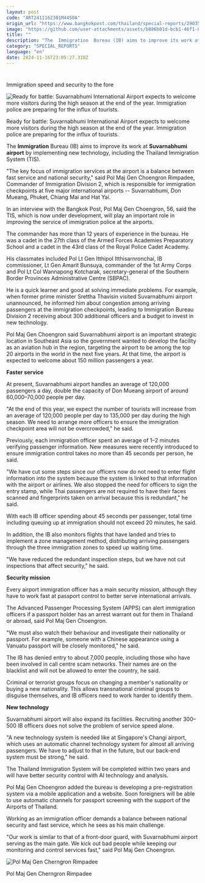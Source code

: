 ```yaml
---
layout: post
code: "ART2411162301M44S0A"
origin_url: "https://www.bangkokpost.com/thailand/special-reports/2903502/immigration-speed-and-security-to-the-fore"
image: "https://github.com/user-attachments/assets/b886b01d-bcb1-46f1-80cc-1b7634187a0b"
title: ""
description: "The  Immigration  Bureau (IB) aims to improve its work at  Suvarnabhumi airport  by implementing new technology, including the Thailand Immigration System (TIS)."
category: "SPECIAL_REPORTS"
language: "en"
date: 2024-11-16T23:05:27.318Z
---
```


# 

Immigration speed and security to the fore

![Ready for battle: Suvarnabhumi International Airport expects to welcome more visitors during the high season at the end of the year. Immigration police are preparing for the influx of tourists.](https://github.com/user-attachments/assets/658e5c21-4a57-4471-b9b3-75678f22fdf8)

Ready for battle: Suvarnabhumi International Airport expects to welcome more visitors during the high season at the end of the year. Immigration police are preparing for the influx of tourists.

The **Immigration** Bureau (IB) aims to improve its work at **Suvarnabhumi airport** by implementing new technology, including the Thailand Immigration System (TIS).

"The key focus of immigration services at the airport is a balance between fast service and national security," said Pol Maj Gen Choengron Rimpadee, Commander of Immigration Division 2, which is responsible for immigration checkpoints at five major international airports -- Suvarnabhumi, Don Mueang, Phuket, Chiang Mai and Hat Yai.

In an interview with the Bangkok Post, Pol Maj Gen Choengron, 56, said the TIS, which is now under development, will play an important role in improving the service of immigration police at the airports.

The commander has more than 12 years of experience in the bureau. He was a cadet in the 27th class of the Armed Forces Academies Preparatory School and a cadet in the 43rd class of the Royal Police Cadet Academy.

His classmates included Pol Lt Gen Itthipol Itthisarnronchai, IB commissioner, Lt Gen Amarit Bunsuya, commander of the 1st Army Corps and Pol Lt Col Wannapong Kotcharak, secretary-general of the Southern Border Provinces Administrative Centre (SBPAC).

He is a quick learner and good at solving immediate problems. For example, when former prime minister Srettha Thavisin visited Suvarnabhumi airport unannounced, he informed him about congestion among arriving passengers at the immigration checkpoints, leading to Immigration Bureau Division 2 receiving about 300 additional officers and a budget to invest in new technology.

Pol Maj Gen Choengron said Suvarnabhumi airport is an important strategic location in Southeast Asia so the government wanted to develop the facility as an aviation hub in the region, targeting the airport to be among the top 20 airports in the world in the next five years. At that time, the airport is expected to welcome about 150 million passengers a year.

**Faster service**

At present, Suvarnabhumi airport handles an average of 120,000 passengers a day, double the capacity of Don Mueang airport of around 60,000–70,000 people per day.

"At the end of this year, we expect the number of tourists will increase from an average of 120,000 people per day to 135,000 per day during the high season. We need to arrange more officers to ensure the immigration checkpoint area will not be overcrowded," he said.

Previously, each immigration officer spent an average of 1–2 minutes verifying passenger information. New measures were recently introduced to ensure immigration control takes no more than 45 seconds per person, he said.

"We have cut some steps since our officers now do not need to enter flight information into the system because the system is linked to that information with the airport or airlines. We also stopped the need for officers to sign the entry stamp, while Thai passengers are not required to have their faces scanned and fingerprints taken on arrival because this is redundant," he said.

With each IB officer spending about 45 seconds per passenger, total time including queuing up at immigration should not exceed 20 minutes, he said.

In addition, the IB also monitors flights that have landed and tries to implement a zone management method, distributing arriving passengers through the three immigration zones to speed up waiting time.

"We have reduced the redundant inspection steps, but we have not cut inspections that affect security," he said.

**Security mission**

Every airport immigration officer has a main security mission, although they have to work fast at passport control to better serve international arrivals.

The Advanced Passenger Processing System (APPS) can alert immigration officers if a passport holder has an arrest warrant out for them in Thailand or abroad, said Pol Maj Gen Choengron.

"We must also watch their behaviour and investigate their nationality or passport. For example, someone with a Chinese appearance using a Vanuatu passport will be closely monitored," he said.

The IB has denied entry to about 7,000 people, including those who have been involved in call centre scam networks. Their names are on the blacklist and will not be allowed to enter the country, he said.

Criminal or terrorist groups focus on changing a member's nationality or buying a new nationality. This allows transnational criminal groups to disguise themselves, and IB officers need to work harder to identify them.

**New technology**

Suvarnabhumi airport will also expand its facilities. Recruiting another 300–500 IB officers does not solve the problem of service speed alone.

"A new technology system is needed like at Singapore's Changi airport, which uses an automatic channel technology system for almost all arriving passengers. We have to adjust to that in the future, but our back-end system must be strong," he said.

The Thailand Immigration System will be completed within two years and will have better security control with AI technology and analysis.

Pol Maj Gen Choengron added the bureau is developing a pre-registration system via a mobile application and a website. Soon foreigners will be able to use automatic channels for passport screening with the support of the Airports of Thailand.

Working as an immigration officer demands a balance between national security and fast service, which he sees as his main challenge.

"Our work is similar to that of a front-door guard, with Suvarnabhumi airport serving as the main gate. We kick out bad people while keeping our monitoring and control services fast," said Pol Maj Gen Choengron.

![Pol Maj Gen Cherngron Rimpadee](https://github.com/user-attachments/assets/1eea3dd3-9fa6-4c90-b80d-fbcc6f1eab72)

Pol Maj Gen Cherngron Rimpadee
